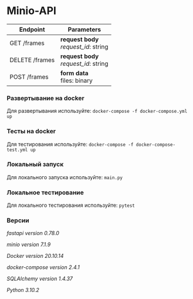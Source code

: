 # Minio-API

| Endpoint       | Parameters                                 |
|----------------|--------------------------------------------|
| GET /frames    | **request body** <br> *request_id*: string |
| DELETE /frames | **request body** <br> *request_id*: string |
| POST /frames   | **form data** <br> files: binary           |

### Развертывание на docker
Для развертывания используйте: `docker-compose -f docker-compose.yml up`

### Тесты на docker
Для тестирования используйте: `docker-compose -f docker-compose-test.yml up`

### Локальный запуск
Для локального запуска используйте: `main.py`

### Локальное тестирование
Для локального тестирования используйте: `pytest`


### Версии

*fastapi version 0.78.0*

*minio version 7.1.9*

*Docker version 20.10.14*

*docker-compose version 2.4.1*

*SQLAlchemy version 1.4.37*

*Python 3.10.2*
